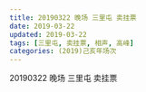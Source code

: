 ```yaml
---
title: 20190322 晚场 三里屯 卖挂票
date: 2019-03-22
updated: 2019-03-22
tags: [三里屯, 卖挂票, 相声, 高峰]
categories: (2019)己亥年场次
---
```

20190322 晚场 三里屯 卖挂票